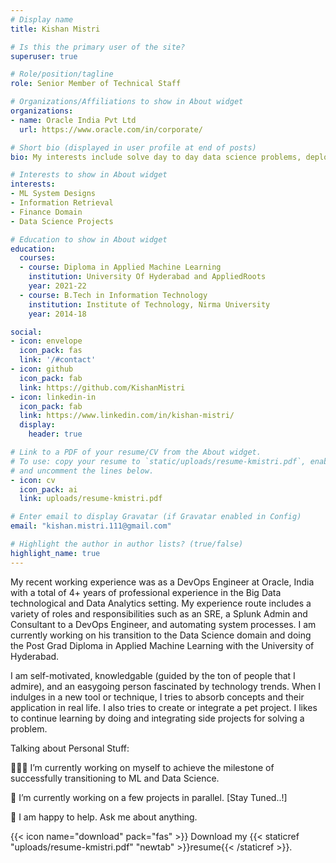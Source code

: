 ```yaml
---
# Display name
title: Kishan Mistri

# Is this the primary user of the site?
superuser: true

# Role/position/tagline
role: Senior Member of Technical Staff

# Organizations/Affiliations to show in About widget
organizations:
- name: Oracle India Pvt Ltd
  url: https://www.oracle.com/in/corporate/

# Short bio (displayed in user profile at end of posts)
bio: My interests include solve day to day data science problems, deploying, scaling and managing ML model/system and other programmable matter.

# Interests to show in About widget
interests:
- ML System Designs
- Information Retrieval
- Finance Domain
- Data Science Projects

# Education to show in About widget
education:
  courses:
  - course: Diploma in Applied Machine Learning
    institution: University Of Hyderabad and AppliedRoots
    year: 2021-22
  - course: B.Tech in Information Technology 
    institution: Institute of Technology, Nirma University
    year: 2014-18

social:
- icon: envelope
  icon_pack: fas
  link: '/#contact'
- icon: github
  icon_pack: fab
  link: https://github.com/KishanMistri
- icon: linkedin-in
  icon_pack: fab
  link: https://www.linkedin.com/in/kishan-mistri/
  display:
    header: true

# Link to a PDF of your resume/CV from the About widget.
# To use: copy your resume to `static/uploads/resume-kmistri.pdf`, enable `ai` icons in `params.toml`,
# and uncomment the lines below.
- icon: cv
  icon_pack: ai
  link: uploads/resume-kmistri.pdf

# Enter email to display Gravatar (if Gravatar enabled in Config)
email: "kishan.mistri.111@gmail.com"

# Highlight the author in author lists? (true/false)
highlight_name: true
---
```

My recent working experience was as a DevOps Engineer at Oracle, India with a total of 4+ years of professional experience in the Big Data technological and Data Analytics setting. My experience route includes a variety of roles and responsibilities such as an SRE, a Splunk Admin and Consultant to a DevOps Engineer, and automating system processes. I am currently working on his transition to the Data Science domain and doing the Post Grad Diploma in Applied Machine Learning with the University of Hyderabad.

I am self-motivated, knowledgable (guided by the ton of people that I admire), and an easygoing person fascinated by technology trends. When I indulges in a new tool or technique, I tries to absorb concepts and their application in real life. I also tries to create or integrate a pet project. I likes to continue learning by doing and integrating side projects for solving a problem.

Talking about Personal Stuff:

👨🏻‍💻 I’m currently working on myself to achieve the milestone of successfully transitioning to ML and Data Science.

🚀 I’m currently working on a few projects in parallel. [Stay Tuned..!]

💬 I am happy to help. Ask me about anything.

{{< icon name="download" pack="fas" >}} Download my {{< staticref "uploads/resume-kmistri.pdf" "newtab" >}}resume{{< /staticref >}}.
